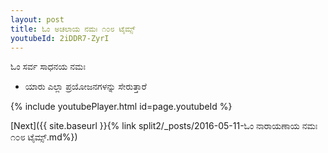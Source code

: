 ```yaml
---
layout: post
title: ಓಂ ಅಚಲಾಯ ನಮಃ ೧೦೮ ಟೈಮ್ಸ್
youtubeId: 2iDDR7-ZyrI
---
```

 
 
 ಓಂ ಸರ್ವ ಸಾಧನಯ ನಮಃ  
 
 -  ಯಾರು ಎಲ್ಲಾ ಪ್ರಯೋಜನಗಳನ್ನು ಸೇರುತ್ತಾರೆ 
 
  
 
  
 
 
 
 
 
 


{% include youtubePlayer.html id=page.youtubeId %}
 
[Next]({{ site.baseurl }}{% link  split2/_posts/2016-05-11-ಓಂ ನಾರಾಯಣಾಯ ನಮಃ ೧೦೮ ಟೈಮ್ಸ್.md%})
 
